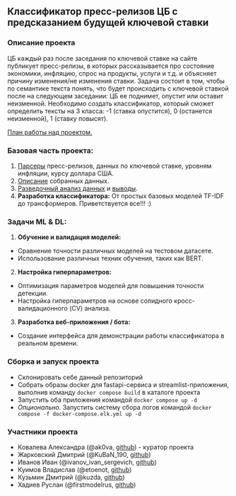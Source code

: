 ## Классификатор пресс-релизов ЦБ с предсказанием будущей ключевой ставки

### Описание проекта

ЦБ каждый раз после заседания по ключевой ставке на сайте публикует пресс-релизы, в которых рассказывается про состояние экономики, инфляцию, спрос на продукты, услуги и т.д. и объясняет причину изменения/не изменения ставки. Задача состоит в том, чтобы по семантике текста понять, что будет происходить с ключевой ставкой после на следующем заседании: ЦБ ее поднимет, опустит или оставит неизменной. Необходимо создать классификатор, который сможет определить тексты на 3 класса: -1 (ставка опустится), 0 (останется неизменной), 1 (ставку повысят).

[План работы над проектом.](checkpoint.md)

### Базовая часть проекта:
1. [Парсеры](scraping) пресс-релизов, данных по ключевой ставке, уровням инфляции, курсу доллара США.
2. [Описание](dataset.md) собранных данных.
3. [Разведочный анализ данных](https://nbviewer.org/github/ai24-team-15/cbr-press-release-classifier/blob/main/eda/cbr_press_releases.ipynb) и [выводы](EDA.md).
4. **Разработка классификатора:** От простых базовых моделей TF-IDF до трансформеров. Приветствуется все!!! :) 

### Задачи ML & DL:
1. **Обучение и валидация моделей:**
- Сравнение точности различных моделей на тестовом датасете.
- Использование различных техник обучения, таких как BERT.
2. **Настройка гиперпараметров:**
- Оптимизация параметров моделей для повышения точности детекции.
- Настройка гиперпараметров на основе солидного кросс-валидационного (CV) анализа.
3. **Разработка веб-приложения / бота:**
- Создание интерфейса для демонстрации работы классификатора в реальном времени.

### Сборка и запуск проекта

- Склонировать себе данный репозиторий
- Собрать образы docker для fastapi-сервиса и streamlist-приложения, выполнив команду `docker compose build` в каталоге проекта
- Запустить оба приложения командой `docker compose up -d`
- *Опционально.* Запустить систему сбора логов командой `docker compose -f docker-compose.elk.yml up -d`

### Участники проекта

- Ковалева Александра (@ak0va, [github](https://github.com/ak0vacorp)) - куратор проекта
- Жарковский Дмитрий (@KuBaN_190, [github](https://github.com/KuBaN658))
- Иванов Иван (@ivanov_ivan_sergevich, [github](https://github.com/Ivanchenko99))
- Куимов Владислав (@etoenot, [github](https://github.com/eto-enot))
- Кузьмин Дмитрий (@kuzda, [github](https://github.com/dkzmn))
- Хадиев Руслан (@firstmodelrus, [github]())
